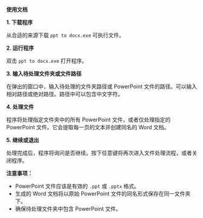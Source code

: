 **使用文档**

**1. 下载程序**

从合适的来源下载 `ppt to docx.exe` 可执行文件。

**2. 运行程序**

双击 `ppt to docx.exe` 打开程序。

**3. 输入待处理文件夹或文件路径**

在弹出的窗口中，输入待处理的文件夹路径或 PowerPoint 文件的路径。可以输入相对路径或绝对路径。路径中可以包含中文字符。

**4. 处理文件**

程序将处理指定文件夹中的所有 PowerPoint 文件，或者仅处理指定的 PowerPoint 文件。它会提取每一页的文本并创建同名的 Word 文档。

**5. 继续或退出**

处理完成后，程序将询问是否继续。按下任意键将再次进入文件处理流程，或者关闭程序。

**注意事项：**
- PowerPoint 文件应该是有效的 `.ppt` 或 `.pptx` 格式。
- 生成的 Word 文档将以原始 PowerPoint 文件的同名形式保存在同一文件夹下。
- 确保待处理文件夹中包含 PowerPoint 文件。
